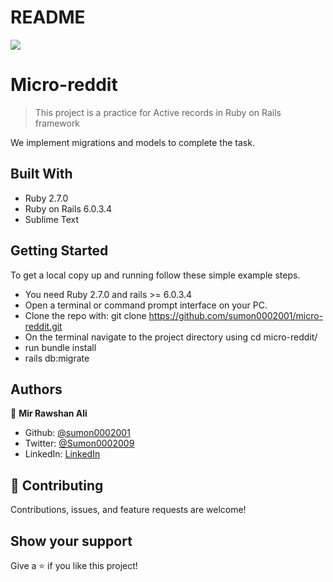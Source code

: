 # README

![](https://img.shields.io/badge/Microverse-blueviolet)

# Micro-reddit

> This project is a practice for Active records in Ruby on Rails framework


We implement migrations and models to complete the task.

## Built With

- Ruby 2.7.0
- Ruby on Rails 6.0.3.4
- Sublime Text


## Getting Started
To get a local copy up and running follow these simple example steps.

- You need Ruby 2.7.0 and rails >= 6.0.3.4
- Open a terminal or command prompt interface on your PC.
- Clone the repo with: git clone https://github.com/sumon0002001/micro-reddit.git
- On the terminal navigate to the project directory using cd micro-reddit/
- run bundle install
- rails db:migrate



## Authors

👤 **Mir Rawshan Ali**

- Github: [@sumon0002001](https://github.com/sumon0002001)
- Twitter: [@Sumon0002009](https://twitter.com/Sumon0002009)
- LinkedIn: [LinkedIn](https://www.linkedin.com/in/mir-rawshan-ali-27b6a5198/)




## 🤝 Contributing

Contributions, issues, and feature requests are welcome!


## Show your support

Give a ⭐️ if you like this project!




